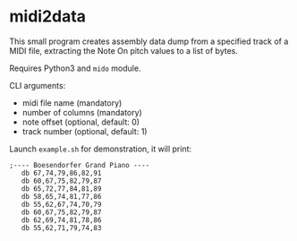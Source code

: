 # midi2data

This small program creates 
assembly data dump
from a specified track of a MIDI file,
extracting the Note On pitch values 
to a list of bytes.

Requires Python3 and `mido` module.

CLI arguments:
 - midi file name (mandatory)
 - number of columns (mandatory)
 - note offset (optional, default: 0)
 - track number (optional, default: 1)

Launch `example.sh` for demonstration,
it will print:


    ;---- Boesendorfer Grand Piano ----
       db 67,74,79,86,82,91
       db 60,67,75,82,79,87
       db 65,72,77,84,81,89
       db 58,65,74,81,77,86
       db 55,62,67,74,70,79
       db 60,67,75,82,79,87
       db 62,69,74,81,78,86
       db 55,62,71,79,74,83
	